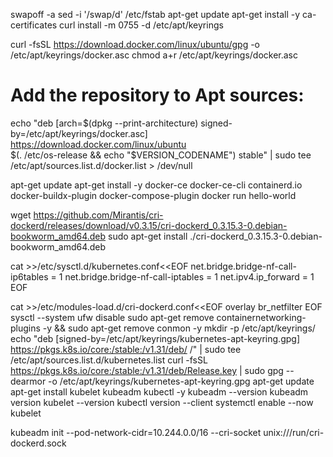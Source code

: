 
swapoff -a
sed -i '/swap/d' /etc/fstab
apt-get update
apt-get install -y ca-certificates curl
install -m 0755 -d /etc/apt/keyrings

curl -fsSL https://download.docker.com/linux/ubuntu/gpg -o /etc/apt/keyrings/docker.asc
chmod a+r /etc/apt/keyrings/docker.asc

# Add the repository to Apt sources:
echo   "deb [arch=$(dpkg --print-architecture) signed-by=/etc/apt/keyrings/docker.asc] https://download.docker.com/linux/ubuntu \
  $(. /etc/os-release && echo "$VERSION_CODENAME") stable" |   sudo tee /etc/apt/sources.list.d/docker.list > /dev/null

apt-get update
apt-get install -y docker-ce docker-ce-cli containerd.io docker-buildx-plugin docker-compose-plugin
docker run hello-world

wget https://github.com/Mirantis/cri-dockerd/releases/download/v0.3.15/cri-dockerd_0.3.15.3-0.debian-bookworm_amd64.deb
sudo apt-get install ./cri-dockerd_0.3.15.3-0.debian-bookworm_amd64.deb

cat >>/etc/sysctl.d/kubernetes.conf<<EOF
net.bridge.bridge-nf-call-ip6tables = 1
net.bridge.bridge-nf-call-iptables  = 1
net.ipv4.ip_forward                 = 1
EOF

cat >>/etc/modules-load.d/cri-dockerd.conf<<EOF
   overlay
   br_netfilter
EOF
sysctl --system
ufw disable
sudo apt-get remove containernetworking-plugins -y && sudo apt-get remove conmon -y
mkdir -p /etc/apt/keyrings/
echo "deb [signed-by=/etc/apt/keyrings/kubernetes-apt-keyring.gpg] https://pkgs.k8s.io/core:/stable:/v1.31/deb/ /" | sudo tee /etc/apt/sources.list.d/kubernetes.list
curl -fsSL https://pkgs.k8s.io/core:/stable:/v1.31/deb/Release.key | sudo gpg --dearmor -o /etc/apt/keyrings/kubernetes-apt-keyring.gpg
apt-get update
apt-get install kubelet kubeadm kubectl -y
kubeadm --version
kubeadm version
kubelet --version
kubectl version --client
systemctl enable --now kubelet


kubeadm init --pod-network-cidr=10.244.0.0/16 --cri-socket unix:///run/cri-dockerd.sock